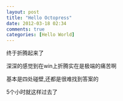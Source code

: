 ```yaml
---
layout: post
title: "Hello Octopress"
date: 2012-03-18 02:34
comments: true
categories: [Hello World]
---
```


终于折腾起来了

深深的感觉到在win上折腾实在是极端的痛苦啊

基本是四处碰壁,还都是很难找到答案的

5个小时就这样过去了